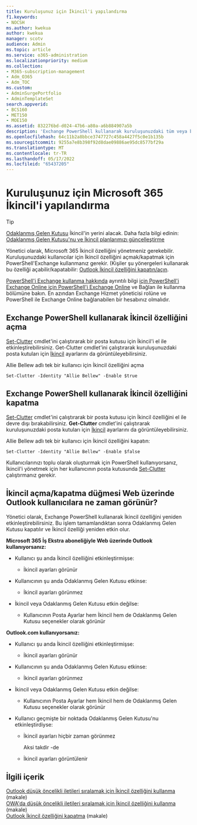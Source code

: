 ```yaml
---
title: Kuruluşunuz için İkincil'i yapılandırma
f1.keywords:
- NOCSH
ms.author: kwekua
author: kwekua
manager: scotv
audience: Admin
ms.topic: article
ms.service: o365-administration
ms.localizationpriority: medium
ms.collection:
- M365-subscription-management
- Adm_O365
- Adm_TOC
ms.custom:
- AdminSurgePortfolio
- AdminTemplateSet
search.appverid:
- BCS160
- MET150
- MOE150
ms.assetid: 832276bd-d024-47b6-a80a-a6b884907a5b
description: 'Exchange PowerShell kullanarak kuruluşunuzdaki tüm veya belirli kullanıcılar için İkincil özelliğini etkinleştirmeyi veya devre dışı bırakmayı öğrenin. '
ms.openlocfilehash: 64c11b2a8bbce3747727c458a4427f5c0e1b135b
ms.sourcegitcommit: 9255a7e8b398f92d8dae09886ae95dc8577bf29a
ms.translationtype: MT
ms.contentlocale: tr-TR
ms.lasthandoff: 05/17/2022
ms.locfileid: "65437205"
---
```

# <a name="configure-microsoft-365-clutter-for-your-organization"></a>Kuruluşunuz için Microsoft 365 İkincil'i yapılandırma

> [!TIP]
> [Odaklanmış Gelen Kutusu](../setup/configure-focused-inbox.md) İkincil'in yerini alacak. Daha fazla bilgi edinin: [Odaklanmış Gelen Kutusu'nu ve İkincil planlarımızı güncelleştirme](https://techcommunity.microsoft.com/t5/Outlook-Blog/Update-on-Focused-Inbox-and-our-plans-for-Clutter/ba-p/136448)
  
Yönetici olarak, Microsoft 365 İkincil özelliğini yönetmeniz gerekebilir. Kuruluşunuzdaki kullanıcılar için İkincil özelliğini açmak/kapatmak için PowerShell'Exchange kullanmanız gerekir. (Kişiler şu yönergeleri kullanarak bu özelliği açabilir/kapatabilir: [Outlook İkincil özelliğini kapatın/açın](https://support.microsoft.com/office/a9c72a77-1bc4-40e6-ba6d-103c1d1aba4c).
  
[PowerShell'i Exchange kullanma hakkında](/powershell/exchange/exchange-online-powershell) ayrıntılı bilgi [için PowerShell'i Exchange Online için PowerShell'i Exchange Online](/powershell/exchange/connect-to-exchange-online-powershell) ve Bağlan ile kullanma bölümüne bakın. En azından Exchange Hizmet yöneticisi rolüne ve PowerShell ile Exchange Online bağlanabilen bir hesabınız olmalıdır. 
  
## <a name="turn-clutter-on-using-exchange-powershell"></a>Exchange PowerShell kullanarak İkincil özelliğini açma

[Set-Clutter](/powershell/module/exchange/set-clutter) cmdlet'ini çalıştırarak bir posta kutusu için İkincil'i el ile etkinleştirebilirsiniz. Get-Clutter cmdlet'ini çalıştırarak kuruluşunuzdaki posta kutuları için [İkincil](/powershell/module/exchange/get-clutter) ayarlarını da görüntüleyebilirsiniz. 
  
Allie Bellew adlı tek bir kullanıcı için İkincil özelliğini açma
    
`Set-Clutter -Identity "Allie Bellew" -Enable $true`


## <a name="turn-clutter-off-using-exchange-powershell"></a>Exchange PowerShell kullanarak İkincil özelliğini kapatma

[Set-Clutter](/powershell/module/exchange/set-clutter) cmdlet'ini çalıştırarak bir posta kutusu için İkincil özelliğini el ile devre dışı bırakabilirsiniz. **Get-Clutter** cmdlet'ini çalıştırarak kuruluşunuzdaki posta kutuları için [İkincil](/powershell/module/exchange/get-clutter) ayarlarını da görüntüleyebilirsiniz. 
  
Allie Bellew adlı tek bir kullanıcı için İkincil özelliğini kapatın:
    
`Set-Clutter -Identity "Allie Bellew" -Enable $false`

Kullanıcılarınızı toplu olarak oluşturmak için PowerShell kullanıyorsanız, İkincil'i yönetmek için her kullanıcının posta kutusunda [Set-Clutter](/powershell/module/exchange/set-clutter) çalıştırmanız gerekir. 
  
## <a name="when-does-the-clutter-onoff-switch-appear-to-users-in-outlook-on-the-web"></a>İkincil açma/kapatma düğmesi Web üzerinde Outlook kullanıcılara ne zaman görünür?
<a name="bkmk_onoff"> </a>

Yönetici olarak, Exchange PowerShell kullanarak İkincil özelliğini yeniden etkinleştirebilirsiniz. Bu işlem tamamlandıktan sonra Odaklanmış Gelen Kutusu kapatılır ve İkincil özelliği yeniden etkin olur. 
  
 **Microsoft 365 İş Ekstra aboneliğiyle Web üzerinde Outlook kullanıyorsanız:**
  
- Kullanıcı şu anda İkincil özelliğini etkinleştirmişse: 
    
  - İkincil ayarları görünür
    
- Kullanıcının şu anda Odaklanmış Gelen Kutusu etkinse: 
    
  - İkincil ayarları görünmez
    
- İkincil veya Odaklanmış Gelen Kutusu etkin değilse: 
    
  - Kullanıcının Posta Ayarlar hem İkincil hem de Odaklanmış Gelen Kutusu seçenekler olarak görünür
    
 **Outlook.com kullanıyorsanız:**
  
- Kullanıcı şu anda İkincil özelliğini etkinleştirmişse: 
    
  - İkincil ayarları görünür
    
- Kullanıcının şu anda Odaklanmış Gelen Kutusu etkinse: 
    
  - İkincil ayarları görünmez
    
- İkincil veya Odaklanmış Gelen Kutusu etkin değilse: 
    
  - Kullanıcının Posta Ayarlar hem İkincil hem de Odaklanmış Gelen Kutusu seçenekler olarak görünür
    
- Kullanıcı geçmişte bir noktada Odaklanmış Gelen Kutusu'nu etkinleştirdiyse:
    
  - İkincil ayarları hiçbir zaman görünmez
    
    Aksi takdir -de 
    
  - İkincil ayarları görüntülenir
    
## <a name="related-content"></a>İlgili içerik

[Outlook düşük öncelikli iletileri sıralamak için İkincil özelliğini kullanma](https://support.microsoft.com/office/7b50c5db-7704-4e55-8a1b-dfc7bf1eafa0) (makale)\
[OWA'da düşük öncelikli iletileri sıralamak için İkincil özelliğini kullanma](https://support.microsoft.com/office/fe4d64ca-bf73-48f1-91b4-9a659e008bce) (makale)\
[Outlook İkincil özelliğini kapatma](https://support.microsoft.com/office/a9c72a77-1bc4-40e6-ba6d-103c1d1aba4c) (makale)
